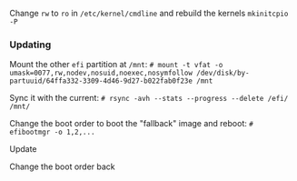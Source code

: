 
Change `rw` to `ro` in `/etc/kernel/cmdline` and rebuild the kernels `mkinitcpio -P`

### Updating

Mount the other `efi` partition at `/mnt`:
`# mount -t vfat -o umask=0077,rw,nodev,nosuid,noexec,nosymfollow /dev/disk/by-partuuid/64ffa332-3309-4d46-9d27-b022fab0f23e /mnt`

Sync it with the current:
`# rsync -avh --stats --progress --delete /efi/ /mnt/`

Change the boot order to boot the "fallback" image and reboot:
`# efibootmgr -o 1,2,...`

Update

Change the boot order back
